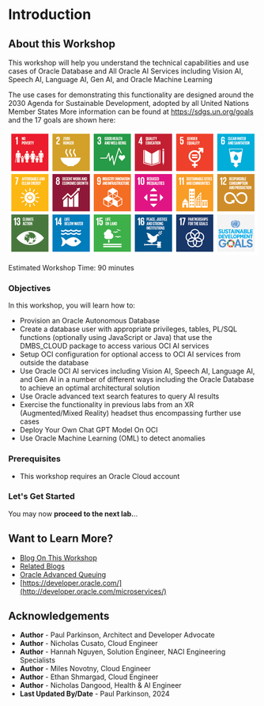 # Introduction

## About this Workshop

This workshop will help you understand the technical capabilities and use cases of Oracle Database and All Oracle AI Services
 including Vision AI, Speech AI, Language AI, Gen AI, and Oracle Machine Learning

The use cases for demonstrating this functionality are designed around 
the 2030 Agenda for Sustainable Development, adopted by all United Nations Member States
 More information can be found at https://sdgs.un.org/goals and the 17 goals are shown here:

![sustainability goals](./images/un-sustainabilitygoals.png "UN sustainability goals")

Estimated Workshop Time: 90 minutes

### Objectives

In this workshop, you will learn how to:
* Provision an Oracle Autonomous Database
* Create a database user with appropriate privileges, tables, PL/SQL functions (optionally using JavaScript or Java) that use the DMBS_CLOUD package to access various OCI AI services
* Setup OCI configuration for optional access to OCI AI services from outside the database
* Use Oracle OCI AI services including Vision AI, Speech AI, Language AI, and Gen AI in a number of different ways including the Oracle Database to achieve an optimal architectural solution
* Use Oracle advanced text search features to query AI results
* Exercise the functionality in previous labs from an XR (Augmented/Mixed Reality) headset thus encompassing further use cases
* Deploy Your Own Chat GPT Model On OCI
* Use Oracle Machine Learning (OML) to detect anomalies

### Prerequisites

- This workshop requires an Oracle Cloud account

### Let's Get Started

You may now **proceed to the next lab.**..

## Want to Learn More?

* [Blog On This Workshop](https://dzone.com/articles/simplify-microservice-transactions-with-oracle-dat)
* [Related Blogs](https://dzone.com/users/4571557/paulparkinson.html)
* [Oracle Advanced Queuing](https://docs.oracle.com/en/database/oracle/oracle-database/19/adque/aq-introduction.html)
* [https://developer.oracle.com/](http://developer.oracle.com/microservices/)

## Acknowledgements

* **Author** - Paul Parkinson, Architect and Developer Advocate
* **Author** - Nicholas Cusato, Cloud Engineer
* **Author** - Hannah Nguyen, Solution Engineer, NACI Engineering Specialists
* **Author** - Miles Novotny, Cloud Engineer
* **Author** - Ethan Shmargad, Cloud Engineer
* **Author** - Nicholas Dangood, Health & AI Engineer
* **Last Updated By/Date** - Paul Parkinson, 2024
